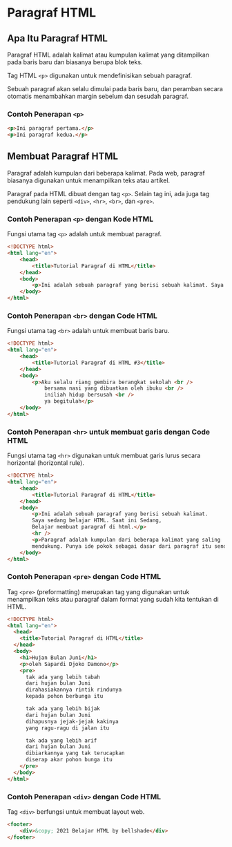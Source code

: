 # Paragraf HTML

## Apa Itu Paragraf HTML

Paragraf HTML adalah kalimat atau kumpulan kalimat yang ditampilkan pada baris baru dan biasanya berupa blok teks.

Tag HTML `<p>` digunakan untuk mendefinisikan sebuah paragraf.

Sebuah paragraf akan selalu dimulai pada baris baru, dan peramban secara otomatis menambahkan margin sebelum dan sesudah paragraf.

### Contoh Penerapan `<p>`

```html
<p>Ini paragraf pertama.</p>
<p>Ini paragraf kedua.</p>
```

## Membuat Paragraf HTML

Paragraf adalah kumpulan dari beberapa kalimat. Pada web, paragraf biasanya digunakan untuk menampilkan teks atau artikel.

Paragraf pada HTML dibuat dengan tag `<p>`. Selain tag ini, ada juga tag pendukung lain seperti `<div>`, `<hr>`, `<br>`, dan `<pre>`.

### Contoh Penerapan `<p>` dengan Kode HTML

Fungsi utama tag `<p>` adalah untuk membuat paragraf.

```html
<!DOCTYPE html>
<html lang="en">
    <head>
        <title>Tutorial Paragraf di HTML</title>
    </head>
    <body>
        <p>Ini adalah sebuah paragraf yang berisi sebuah kalimat. Saya sedang belajar HTML. Saat ini sedang belajar membuat paragraf di HTML.</p>
    </body>
</html>
```

### Contoh Penerapan `<br>` dengan Code HTML

Fungsi utama tag `<br>` adalah untuk membuat baris baru.

```HTML
<!DOCTYPE html>
<html lang="en">
    <head>
        <title>Tutorial Paragraf di HTML #3</title>
    </head>
    <body>
        <p>Aku selalu riang gembira berangkat sekolah <br />
            bersama nasi yang dibuatkan oleh ibuku <br />
            iniliah hidup bersusah <br />
            ya begitulah</p>
    </body>
</html>
```

### Contoh Penerapan `<hr>` untuk membuat garis dengan Code HTML

Fungsi utama tag `<hr>` digunakan untuk membuat garis lurus secara horizontal (horizontal rule).

```HTML
<!DOCTYPE html>
<html lang="en">
    <head>
        <title>Tutorial Paragraf di HTML</title>
    </head>
    <body>
        <p>Ini adalah sebuah paragraf yang berisi sebuah kalimat.
        Saya sedang belajar HTML. Saat ini Sedang,
        Belajar membuat paragraf di html.</p>
        <hr />
        <p>Paragraf adalah kumpulan dari beberapa kalimat yang saling
        mendukung. Punya ide pokok sebagai dasar dari paragraf itu sendiri.</p>
    </body>
</html>
```

### Contoh Penerapan `<pre>` dengan Code HTML

Tag `<pre>` (preformatting) merupakan tag yang digunakan untuk menampilkan teks atau paragraf dalam format yang sudah kita tentukan di HTML.

```HTML
<!DOCTYPE html>
<html lang="en">
  <head>
    <title>Tutorial Paragraf di HTML</title>
  </head>
  <body>
    <h1>Hujan Bulan Juni</h1>
    <p>oleh Sapardi Djoko Damono</p>
    <pre>
      tak ada yang lebih tabah
      dari hujan bulan Juni
      dirahasiakannya rintik rindunya
      kepada pohon berbunga itu

      tak ada yang lebih bijak
      dari hujan bulan Juni
      dihapusnya jejak-jejak kakinya
      yang ragu-ragu di jalan itu

      tak ada yang lebih arif
      dari hujan bulan Juni
      dibiarkannya yang tak terucapkan
      diserap akar pohon bunga itu
    </pre>
  </body>
</html>
```

### Contoh Penerapan `<div>` dengan Code HTML

Tag `<div>` berfungsi untuk membuat layout web.

```HTML
<footer>
    <div>&copy; 2021 Belajar HTML by bellshade</div>
</footer>
```
